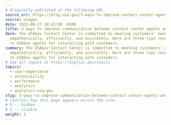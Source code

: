 ```yaml
---
# Originally published at the following URL
source_url: https://blog.usa.gov/3-ways-to-improve-contact-center-agents-and-customers-communication
source: usagov
date: 2023-06-27 10:41:00 -0500
title: 3 ways to improve communication between contact center agents and customers
deck: The USAGov Contact Center is committed to meeting customers’ needs
  empathetically, efficiently, and accurately. Here are three tips recommended
  to USAGov agents for interacting with customers.
summary: The USAGov Contact Center is committed to meeting customers’ needs
  empathetically, efficiently, and accurately. Here are three tips recommended
  to USAGov agents for interacting with customers.
# See all topics at https://digital.gov/topics
topics:
  - user-experience
  - accessibility
  - performance
  - analytics
  - analytics-usa-gov
slug: 3-ways-to-improve-communication-between-contact-center-agents-and-customers
# Controls how this page appears across the site
# 0 -- hidden
# 1 -- visible
weight: 1
---
```

